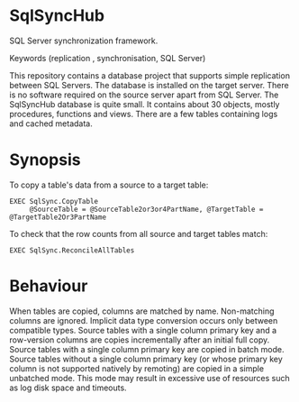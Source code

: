 # SqlSyncHub
SQL Server synchronization framework.

Keywords (replication , synchronisation, SQL Server)

This repository contains a database project that supports simple replication between SQL Servers.
The database is installed on the target server. There is no software required on the source server apart from SQL Server. The SqlSyncHub database is quite small. It contains about 30 objects, mostly procedures, functions and views. There are a few tables containing logs and cached metadata.

Synopsis
========

To copy a table's data from a source to a target table:

```
EXEC SqlSync.CopyTable
     @SourceTable = @SourceTable2or3or4PartName, @TargetTable = @TargetTable2Or3PartName
```

To check that the row counts from all source and target tables match:
```
EXEC SqlSync.ReconcileAllTables
```

Behaviour
=========
When tables are copied, columns are matched by name. Non-matching columns are ignored. Implicit data type conversion occurs only between compatible types.
Source tables with a single column primary key and a row-version columns are copies incrementally after an initial full copy.
Source tables with a single column primary key are copied in batch mode.
Source tables without a single column primary key (or whose primary key column is not supported natively by remoting) are copied in a simple unbatched mode.
This mode may result in excessive use of resources such as log disk space and timeouts.